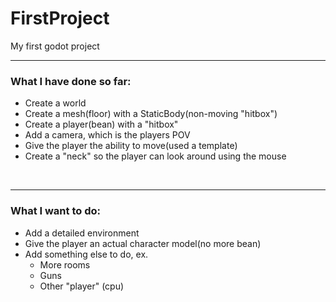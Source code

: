 # FirstProject
My first godot project

---

### What I have done so far: 
- Create a world
- Create a mesh(floor) with a StaticBody(non-moving "hitbox")
- Create a player(bean) with a "hitbox"
- Add a camera, which is the players POV
- Give the player the ability to move(used a template)
- Create a "neck" so the player can look around using the mouse
<br/>

---

### What I want to do:
- Add a detailed environment
- Give the player an actual character model(no more bean)
- Add something else to do, ex.
    - More rooms
    - Guns
    - Other "player" (cpu)
